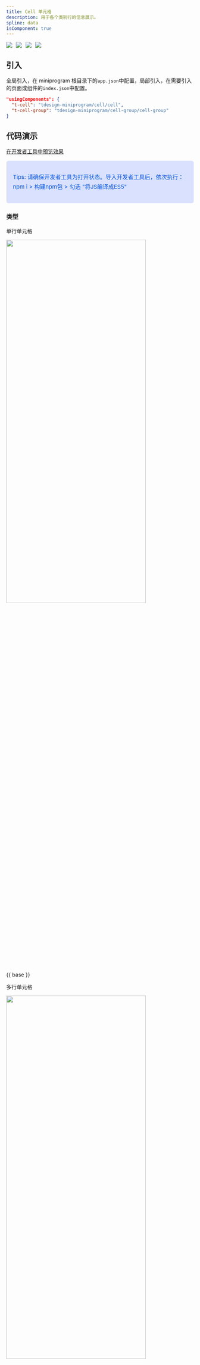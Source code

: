 ```yaml
---
title: Cell 单元格
description: 用于各个类别行的信息展示。
spline: data
isComponent: true
---
```


<span class="coverages-badge" style="margin-right: 10px"><img src="https://img.shields.io/badge/coverages%3A%20lines-100%25-blue" /></span><span class="coverages-badge" style="margin-right: 10px"><img src="https://img.shields.io/badge/coverages%3A%20functions-100%25-blue" /></span><span class="coverages-badge" style="margin-right: 10px"><img src="https://img.shields.io/badge/coverages%3A%20statements-100%25-blue" /></span><span class="coverages-badge" style="margin-right: 10px"><img src="https://img.shields.io/badge/coverages%3A%20branches-100%25-blue" /></span>
## 引入

全局引入，在 miniprogram 根目录下的`app.json`中配置，局部引入，在需要引入的页面或组件的`index.json`中配置。

```json
"usingComponents": {
  "t-cell": "tdesign-miniprogram/cell/cell",
  "t-cell-group": "tdesign-miniprogram/cell-group/cell-group"
}
```

## 代码演示

<a href="https://developers.weixin.qq.com/s/bz7aGimL72S2" title="在开发者工具中预览效果" target="_blank" rel="noopener noreferrer"> 在开发者工具中预览效果 </a>

<blockquote style="background-color: #d9e1ff; font-size: 15px; line-height: 26px;margin: 16px 0 0;padding: 16px; border-radius: 6px; color: #0052d9" >
<p>Tips: 请确保开发者工具为打开状态。导入开发者工具后，依次执行：npm i > 构建npm包 > 勾选 "将JS编译成ES5"</p>
</blockquote>

### 类型

单行单元格

<img src="https://tdesign.gtimg.com/miniprogram/readme/cell-1.png" width="375px" height="50%">

{{ base }}

多行单元格

<img src="https://tdesign.gtimg.com/miniprogram/readme/cell-2.png" width="375px" height="50%">

{{ multiple }}

### 样式

卡片单元格

{{ theme }}

## API

### Cell Props

名称 | 类型 | 默认值 | 描述 | 必传
-- | -- | -- | -- | --
style | Object | - | 样式 | N
custom-style | Object | - | 样式，一般用于开启虚拟化组件节点场景 | N
align | String | middle | 右侧内容的对齐方式，默认居中对齐。可选项：top/middle/bottom | N
arrow | Boolean / Object | false | 是否显示右侧箭头 | N
bordered | Boolean | true | 是否显示下边框 | N
description | String / Slot | - | 下方内容描述。[通用类型定义](https://github.com/Tencent/tdesign-miniprogram/blob/develop/src/common/common.ts) | N
hover | Boolean | - | 是否开启点击反馈 | N
image | String / Slot | - | 主图。[通用类型定义](https://github.com/Tencent/tdesign-miniprogram/blob/develop/src/common/common.ts) | N
jump-type | String | navigateTo | 链接跳转类型。可选项：switchTab/reLaunch/redirectTo/navigateTo | N
left-icon | String / Object / Slot | - | 左侧图标，出现在单元格标题的左侧。[通用类型定义](https://github.com/Tencent/tdesign-miniprogram/blob/develop/src/common/common.ts) | N
note | String / Slot | - | 和标题同行的说明文字。[通用类型定义](https://github.com/Tencent/tdesign-miniprogram/blob/develop/src/common/common.ts) | N
required | Boolean | false | 是否显示表单必填星号 | N
right-icon | String / Object / Slot | - | 最右侧图标。[通用类型定义](https://github.com/Tencent/tdesign-miniprogram/blob/develop/src/common/common.ts) | N
title | String / Slot | - | 标题。[通用类型定义](https://github.com/Tencent/tdesign-miniprogram/blob/develop/src/common/common.ts) | N
url | String | - | 点击后跳转链接地址。如果值为空，则表示不需要跳转 | N

### Cell Events

名称 | 参数 | 描述
-- | -- | --
click | - | 右侧内容。[通用类型定义](https://github.com/Tencent/tdesign-miniprogram/blob/develop/src/common/common.ts)

### Cell External Classes

类名 | 描述
-- | --
t-class | 根节点样式类
t-class-center | 中间（`title`, `description`）内容样式类
t-class-description | 下方描述内容样式类
t-class-hover | 悬停样式类
t-class-image | 图片样式类
t-class-left | 左侧内容样式类
t-class-left-icon | 左侧图标样式类
t-class-note | 右侧说明文字样式类
t-class-right | 右侧内容样式类
t-class-right-icon | 右侧图标样式类
t-class-title | 标题样式类


### CellGroup Props

名称 | 类型 | 默认值 | 描述 | 必传
-- | -- | -- | -- | --
style | Object | - | 样式 | N
custom-style | Object | - | 样式，一般用于开启虚拟化组件节点场景 | N
bordered | Boolean | false | 是否显示组边框 | N
theme | String | default | 单元格组风格。可选项：default/card | N
title | String | - | 单元格组标题 | N

### CellGroup External Classes

类名 | 描述
-- | --
t-class | 根节点样式类
t-class-title | 标题样式类

### CSS Variables

组件提供了下列 CSS 变量，可用于自定义样式。
名称 | 默认值 | 描述 
-- | -- | --
--td-cell-group-border-color | @component-stroke | - 
--td-cell-group-title-bg-color | @bg-color-secondarycontainer | - 
--td-cell-group-title-color | @text-color-placeholder | - 
--td-cell-group-title-font-size | 28rpx | - 
--td-cell-group-title-line-height | 90rpx | - 
--td-cell-group-title-padding-left | 32rpx | - 
--td-cell-bg-color | @bg-color-container | - 
--td-cell-border-color | @component-stroke | - 
--td-cell-border-left-space | @cell-horizontal-padding | - 
--td-cell-border-right-space | 0 | - 
--td-cell-border-width | 1px | - 
--td-cell-description-color | @text-color-secondary | - 
--td-cell-description-font-size | @font-size-base | - 
--td-cell-description-line-height | 44rpx | - 
--td-cell-height | auto | - 
--td-cell-horizontal-padding | 32rpx | - 
--td-cell-hover-color | @bg-color-secondarycontainer | - 
--td-cell-image-height | 96rpx | - 
--td-cell-image-width | 96rpx | - 
--td-cell-left-icon-color | @brand-color | - 
--td-cell-left-icon-font-size | 48rpx | - 
--td-cell-line-height | 48rpx | - 
--td-cell-note-color | @text-color-placeholder | - 
--td-cell-note-font-size | @font-size-m | - 
--td-cell-required-color | @error-color | - 
--td-cell-required-font-size | @font-size-m | - 
--td-cell-right-icon-color | @text-color-placeholder | - 
--td-cell-right-icon-font-size | 48rpx | - 
--td-cell-title-color | @text-color-primary | - 
--td-cell-title-font-size | @font-size-m | - 
--td-cell-vertical-padding | 32rpx | - 
